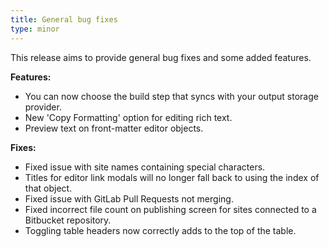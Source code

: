 ```yaml
---
title: General bug fixes
type: minor
---
```


This release aims to provide general bug fixes and some added features.

**Features:**

* You can now choose the build step that syncs with your output storage provider.
* New 'Copy Formatting' option for editing rich text.
* Preview text on front-matter editor objects.

**Fixes:**

* Fixed issue with site names containing special characters.
* Titles for editor link modals will no longer fall back to using the index of that object.
* Fixed issue with GitLab Pull Requests not merging.
* Fixed incorrect file count on publishing screen for sites connected to a Bitbucket repository.
* Toggling table headers now correctly adds to the top of the table.
